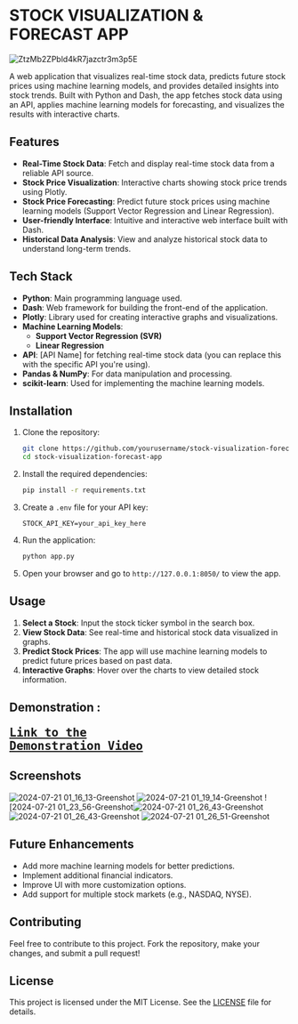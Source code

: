 # STOCK VISUALIZATION & FORECAST APP
![ZtzMb2ZPbld4kR7jazctr3m3p5E](https://github.com/user-attachments/assets/58f49fb4-1fd8-40af-b3c9-792dde5eaf34)

A web application that visualizes real-time stock data, predicts future stock prices using machine learning models, and provides detailed insights into stock trends. Built with Python and Dash, the app fetches stock data using an API, applies machine learning models for forecasting, and visualizes the results with interactive charts.

## Features

- **Real-Time Stock Data**: Fetch and display real-time stock data from a reliable API source.
- **Stock Price Visualization**: Interactive charts showing stock price trends using Plotly.
- **Stock Price Forecasting**: Predict future stock prices using machine learning models (Support Vector Regression and Linear Regression).
- **User-friendly Interface**: Intuitive and interactive web interface built with Dash.
- **Historical Data Analysis**: View and analyze historical stock data to understand long-term trends.

## Tech Stack

- **Python**: Main programming language used.
- **Dash**: Web framework for building the front-end of the application.
- **Plotly**: Library used for creating interactive graphs and visualizations.
- **Machine Learning Models**:
  - **Support Vector Regression (SVR)**
  - **Linear Regression**
- **API**: [API Name] for fetching real-time stock data (you can replace this with the specific API you're using).
- **Pandas & NumPy**: For data manipulation and processing.
- **scikit-learn**: Used for implementing the machine learning models.

## Installation

1. Clone the repository:
    ```bash
    git clone https://github.com/yourusername/stock-visualization-forecast-app.git
    cd stock-visualization-forecast-app
    ```

2. Install the required dependencies:
    ```bash
    pip install -r requirements.txt
    ```

3. Create a `.env` file for your API key:
    ```
    STOCK_API_KEY=your_api_key_here
    ```

4. Run the application:
    ```bash
    python app.py
    ```

5. Open your browser and go to `http://127.0.0.1:8050/` to view the app.

## Usage

1. **Select a Stock**: Input the stock ticker symbol in the search box.
2. **View Stock Data**: See real-time and historical stock data visualized in graphs.
3. **Predict Stock Prices**: The app will use machine learning models to predict future prices based on past data.
4. **Interactive Graphs**: Hover over the charts to view detailed stock information.


## Demonstration : <pre>**[Link to the Demonstration Video](https://youtu.be/NzPVfPM83cU)** </pre>

## Screenshots
![2024-07-21 01_16_13-Greenshot](https://github.com/user-attachments/assets/fde4b8a8-852f-4aa4-839b-e69a8c74a683)
![2024-07-21 01_19_14-Greenshot](https://github.com/user-attachments/assets/870aa918-e14d-4b14-964f-a8eae769bad5)
![2024-07-21 01_23_56-Greenshot![2024-07-21 01_26_43-Greenshot](https://github.com/user-attachments/assets/36738cfe-cea7-49ed-b0be-42f061d691da)
![2024-07-21 01_26_43-Greenshot](https://github.com/user-attachments/assets/218970c9-3db7-4f16-ad4e-4a659ec4d13e)
![2024-07-21 01_26_51-Greenshot](https://github.com/user-attachments/assets/b2e0a9c2-3da7-4888-bfbe-2ca2da5b4ed6)



## Future Enhancements

- Add more machine learning models for better predictions.
- Implement additional financial indicators.
- Improve UI with more customization options.
- Add support for multiple stock markets (e.g., NASDAQ, NYSE).

## Contributing

Feel free to contribute to this project. Fork the repository, make your changes, and submit a pull request!

## License

This project is licensed under the MIT License. See the [LICENSE](LICENSE) file for details.



